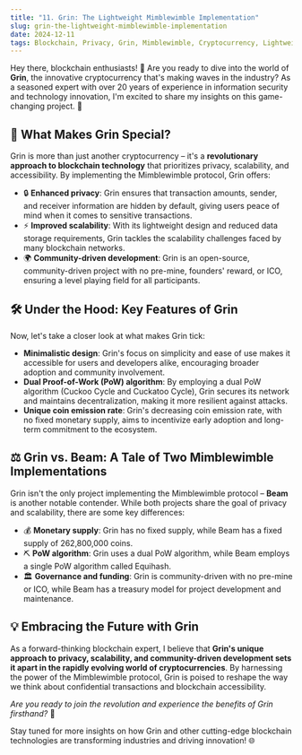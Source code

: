 ```yaml
---
title: "11. Grin: The Lightweight Mimblewimble Implementation"
slug: grin-the-lightweight-mimblewimble-implementation
date: 2024-12-11
tags: Blockchain, Privacy, Grin, Mimblewimble, Cryptocurrency, Lightweight Implementation
---
```


Hey there, blockchain enthusiasts! 🚀 Are you ready to dive into the world of **Grin**, the innovative cryptocurrency that's making waves in the industry? As a seasoned expert with over 20 years of experience in information security and technology innovation, I'm excited to share my insights on this game-changing project. 🌟

## 🤔 What Makes Grin Special?

Grin is more than just another cryptocurrency – it's a **revolutionary approach to blockchain technology** that prioritizes privacy, scalability, and accessibility. By implementing the Mimblewimble protocol, Grin offers:

- 🔒 **Enhanced privacy**: Grin ensures that transaction amounts, sender, and receiver information are hidden by default, giving users peace of mind when it comes to sensitive transactions.
- ⚡ **Improved scalability**: With its lightweight design and reduced data storage requirements, Grin tackles the scalability challenges faced by many blockchain networks.
- 🌍 **Community-driven development**: Grin is an open-source, community-driven project with no pre-mine, founders' reward, or ICO, ensuring a level playing field for all participants.

## 🛠️ Under the Hood: Key Features of Grin

Now, let's take a closer look at what makes Grin tick:

- **Minimalistic design**: Grin's focus on simplicity and ease of use makes it accessible for users and developers alike, encouraging broader adoption and community involvement.
- **Dual Proof-of-Work (PoW) algorithm**: By employing a dual PoW algorithm (Cuckoo Cycle and Cuckatoo Cycle), Grin secures its network and maintains decentralization, making it more resilient against attacks.
- **Unique coin emission rate**: Grin's decreasing coin emission rate, with no fixed monetary supply, aims to incentivize early adoption and long-term commitment to the ecosystem.

## ⚖️ Grin vs. Beam: A Tale of Two Mimblewimble Implementations

Grin isn't the only project implementing the Mimblewimble protocol – **Beam** is another notable contender. While both projects share the goal of privacy and scalability, there are some key differences:

- 💰 **Monetary supply**: Grin has no fixed supply, while Beam has a fixed supply of 262,800,000 coins.
- ⛏️ **PoW algorithm**: Grin uses a dual PoW algorithm, while Beam employs a single PoW algorithm called Equihash.
- 🏛️ **Governance and funding**: Grin is community-driven with no pre-mine or ICO, while Beam has a treasury model for project development and maintenance.

## 💡 Embracing the Future with Grin

As a forward-thinking blockchain expert, I believe that **Grin's unique approach to privacy, scalability, and community-driven development sets it apart in the rapidly evolving world of cryptocurrencies**. By harnessing the power of the Mimblewimble protocol, Grin is poised to reshape the way we think about confidential transactions and blockchain accessibility.

*Are you ready to join the revolution and experience the benefits of Grin firsthand?* 🚀

Stay tuned for more insights on how Grin and other cutting-edge blockchain technologies are transforming industries and driving innovation! 🌐